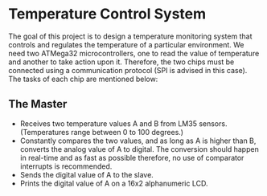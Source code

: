 # Temperature Control System
The goal of this project is to design a temperature monitoring system that controls and regulates the temperature of a particular environment.  We need two ATMega32 microcontrollers, one to read the value of temperature and another to take action upon it. Therefore, the two chips must be connected using a communication protocol (SPI is advised in this case). The tasks of each chip are mentioned below:

## The Master
- Receives two temperature values A and B from LM35 sensors. (Temperatures range between 0 to 100 degrees.)
- Constantly compares the two values, and as long as A is higher than B, converts the analog value of A to digital. The conversion should happen in real-time and as fast as possible therefore, no use of comparator interrupts is recommended.
- Sends the digital value of A to the slave.
- Prints the digital value of A on a 16x2 alphanumeric LCD.
